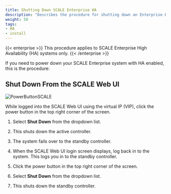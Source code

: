 ```yaml
---
title: Shutting Down SCALE Enterprise HA
description: "Describes the procedure for shutting down an Enterprise HA system in TrueNAS SCALE."
weight: 50
tags:
- HA
- install
---
```


{{< enterprise >}}
This procedure applies to SCALE Enterprise High Availability (HA) systems only.
{{< /enterprise >}}

If you need to power down your SCALE Enterprise system with HA enabled, this is the procedure:

## Shut Down From the SCALE Web UI

![PowerButtonSCALE](/images/SCALE/Dashboard/PowerButtonSCALE.png "Power Button SCALE")

While logged into the SCALE Web UI using the virtual IP (VIP), click the power button in the top right corner of the screen.

1. Select **Shut Down** from the dropdown list.

2. This shuts down the active controller.

3. The system fails over to the standby controller.

4. When the SCALE Web UI login screen displays, log back in to the system. This logs you in to the standby controller.

5. Click the power button in the top right corner of the screen.

6. Select **Shut Down** from the dropdown list.

7. This shuts down the standby controller.
